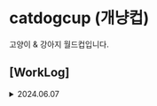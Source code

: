 # catdogcup (개냥컵)
고양이 &amp; 강아지 월드컵입니다.


## [WorkLog]

<details>
<summary>2024.06.07</summary>


## 1. 데이터 클래스의 통합 이슈
아래의 경우 통합 관련
CatBreedsDto + DogBreedsDto -> BreedsDto
CatImageDto + DogImageDto -> ImageDto

- Dto 자체를 통합해서 각각의 API를 상속받아서 사용하려고 하니까, 오히려 구조가 깔끔하지 않고 상속 때문에 개발이 복잡해지는 문제가 발생
- 과연 굳이 클래스를 하나로 통합하고 상속받아서 사용하는 것이 나을지, 각 API는 결국 다른 구조의 API의 가능성이 있기에 그대로 따로 사용하는 것이 나을지 논의 피료
</details>